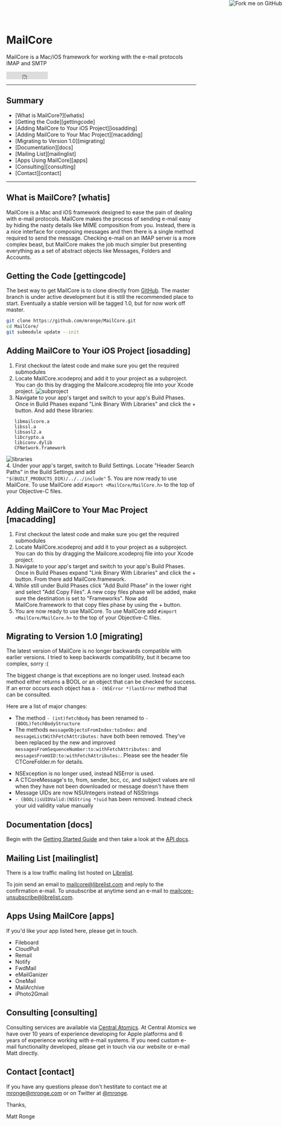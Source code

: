 <a href="https://github.com/mronge/MailCore"><img style="position: absolute; top: 0; right: 0; border: 0;" src="https://s3.amazonaws.com/github/ribbons/forkme_right_darkblue_121621.png" alt="Fork me on GitHub"></a>

# MailCore
MailCore is a Mac/iOS framework for working with the e-mail protocols IMAP and SMTP

<iframe src="http://markdotto.github.com/github-buttons/github-btn.html?user=mronge&repo=MailCore&type=watch&count=true"
  allowtransparency="true" frameborder="0" scrolling="0" width="110px" height="20px"></iframe>

***

## Summary

* [What is MailCore?][whatis]
* [Getting the Code][gettingcode]
* [Adding MailCore to Your iOS Project][iosadding]
* [Adding MailCore to Your Mac Project][macadding]
* [Migrating to Version 1.0][migrating]
* [Documentation][docs]
* [Mailing List][mailinglist]
* [Apps Using MailCore][apps]
* [Consulting][consulting]
* [Contact][contact]

***

## What is MailCore? [whatis]

MailCore is a Mac and iOS framework designed to ease the pain of dealing with e-mail protocols. MailCore makes the process of sending e-mail easy by hiding the nasty details like MIME composition from you. Instead, there is a nice interface for composing messages and then there is a single method required to send the message. Checking e-mail on an IMAP server is a more complex beast, but MailCore makes the job much simpler but presenting everything as a set of abstract objects like Messages, Folders and Accounts.

## Getting the Code [gettingcode]

The best way to get MailCore is to clone directly from [GitHub](http://www.github.com/mronge/MailCore/). The master branch is under active development but it is still the recommended place to start. Eventually a stable version will be tagged 1.0, but for now work off master.

~~~~~bash
git clone https://github.com/mronge/MailCore.git
cd MailCore/
git submodule update --init
~~~~~

##  Adding MailCore to Your iOS Project [iosadding]

1. First checkout the latest code and make sure you get the required submodules
2. Locate MailCore.xcodeproj and add it to your project as a subproject. You can do this by dragging the Mailcore.xcodeproj file into your Xcode project.
![subproject](images/subproject.png)
3. Navigate to your app's target and switch to your app's Build Phases. Once in Build Phases expand "Link Binary With Libraries" and click the + button. And add these libraries:

~~~~~
   libmailcore.a
   libssl.a
   libsasl2.a
   libcrypto.a
   libiconv.dylib
   CFNetwork.framework
~~~~~ 
![libraries](images/libraries.png)   
4. Under your app's target, switch to Build Settings. Locate "Header Search Paths" in the Build Settings and add `"$(BUILT_PRODUCTS_DIR)/../../include"`
5. You are now ready to use MailCore. To use MailCore add `#import <MailCore/MailCore.h>` to the top of your Objective-C files.

##  Adding MailCore to Your Mac Project [macadding]

1. First checkout the latest code and make sure you get the required submodules
2. Locate MailCore.xcodeproj and add it to your project as a subproject. You can do this by dragging the Mailcore.xcodeproj file into your Xcode project.
3. Navigate to your app's target and switch to your app's Build Phases. Once in Build Phases expand "Link Binary With Libraries" and click the + button. From there add MailCore.framework.
4. While still under Build Phases click "Add Build Phase" in the lower right and select "Add Copy Files". A new copy files phase will be added, make sure the destination is set to "Frameworks". Now add MailCore.framework to that copy files phase by using the + button.
4. You are now ready to use MailCore. To use MailCore add `#import <MailCore/MailCore.h>` to the top of your Objective-C files.

## Migrating to Version 1.0 [migrating]

The latest version of MailCore is no longer backwards compatible with earlier versions. I tried to keep backwards compatibility, but it became too complex, sorry :(

The biggest change is that exceptions are no longer used. Instead each method either returns a BOOL or an object that can be checked for success. If an error occurs each object has a `- (NSError *)lastError` method that can be consulted.

Here are a list of major changes:

* The method `- (int)fetchBody` has been renamed to `- (BOOL)fetchBodyStructure`
* The methods `messageObjectsFromIndex:toIndex:` and `messageListWithFetchAttributes:` have both been removed. They've been replaced by the new and improved `messagesFromSequenceNumber:to:withFetchAttributes:` and `messagesFromUID:to:withFetchAttributes:`. Please see the header file CTCoreFolder.m for details.
- NSException is no longer used, instead NSError is used.
- A CTCoreMessage's to, from, sender, bcc, cc, and subject values are nil when they have not been downloaded or message doesn't have them
- Message UIDs are now NSUIntegers instead of NSStrings
- `- (BOOL)isUIDValid:(NSString *)uid` has been removed. Instead check your uid validity value manually

## Documentation [docs]

Begin with the [Getting Started Guide](gettingstarted.html) and then take a look at the [API docs](api/index.html).

## Mailing List [mailinglist]

There is a low traffic mailing list hosted on [Librelist](http://librelist.com/).

To join send an email to <mailcore@librelist.com> and reply to the confirmation e-mail. To unsubscribe at anytime send an e-mail to <mailcore-unsubscribe@librelist.com>.

## Apps Using MailCore [apps]

If you'd like your app listed here, please get in touch.

* Fileboard
* CloudPull
* Remail
* Notify
* FwdMail
* eMailGanizer
* OneMail
* MailArchive
* iPhoto2Gmail

## Consulting [consulting]

Consulting services are available via [Central Atomics](http://www.centralatomics.com). At Central Atomics we have over 10 years of experience developing for Apple platforms and 6 years of experience working with e-mail systems. If you need custom e-mail functionality developed, please get in touch via our website or e-mail Matt directly.

## Contact [contact]

If you have any questions please don't hestitate to contact me at <mronge@mronge.com> or on Twitter at [@mronge](http:www.twitter.com/mronge).

Thanks,

Matt Ronge
